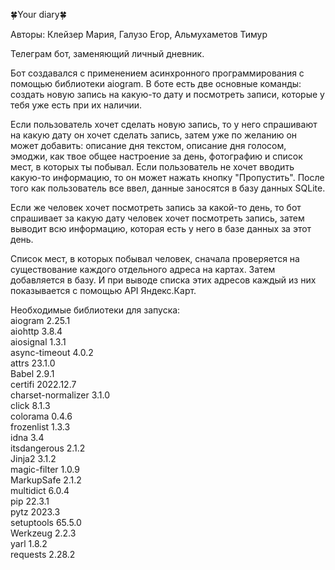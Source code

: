 🍀Your diary🍀

Авторы: Клейзер Мария, Галузо Егор, Альмухаметов Тимур

Телеграм бот, заменяющий личный дневник.

Бот создавался с применением асинхронного программирования с помощью библиотеки aiogram.
В боте есть две основные команды: создать новую запись на какую-то дату и посмотреть записи, которые у тебя уже есть при
их наличии.

Если пользователь хочет сделать новую запись, то у него спрашивают на какую дату он хочет сделать запись, затем уже по
желанию он может добавить: описание дня текстом, описание дня голосом, эмоджи, как твое общее настроение 
за день, фотографию и список мест, в которых ты побывал. Если пользователь не хочет вводить какую-то информацию, то он 
может нажать кнопку "Пропустить". После того как пользователь все ввел, данные заносятся в базу данных SQLite.

Если же человек хочет посмотреть запись за какой-то день, то бот спрашивает за какую дату человек хочет 
посмотреть запись, затем выводит всю информацию, которая есть у него в базе данных за этот день. 

Список мест, в которых побывал человек, сначала проверяется на существование каждого отдельного адреса на картах. Затем
добавляется в базу. И при выводе списка этих адресов каждый из них показывается с помощью API Яндекс.Карт. 

Необходимые библиотеки для запуска:  
aiogram            2.25.1  
aiohttp            3.8.4  
aiosignal          1.3.1  
async-timeout      4.0.2  
attrs              23.1.0  
Babel              2.9.1  
certifi            2022.12.7  
charset-normalizer 3.1.0  
click              8.1.3  
colorama           0.4.6  
frozenlist         1.3.3  
idna               3.4  
itsdangerous       2.1.2  
Jinja2             3.1.2  
magic-filter       1.0.9  
MarkupSafe         2.1.2  
multidict          6.0.4  
pip                22.3.1  
pytz               2023.3  
setuptools         65.5.0  
Werkzeug           2.2.3  
yarl               1.8.2   
requests           2.28.2  




